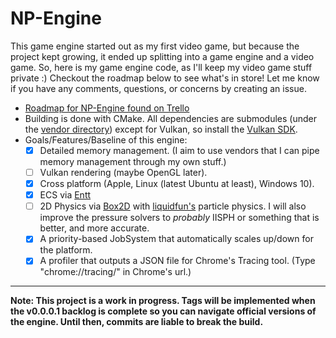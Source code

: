 # NP-Engine

This game engine started out as my first video game, but because the project kept growing, it ended up splitting into a game engine and a video game. So, here is my game engine code, as I'll keep my video game stuff private :) Checkout the roadmap below to see what's in store! Let me know if you have any comments, questions, or concerns by creating an issue.

- [Roadmap for NP-Engine found on Trello](https://trello.com/b/YJhL1R6V)
- Building is done with CMake. All dependencies are submodules (under the [vendor directory](https://github.com/naphipps/NP-Engine/tree/master/vendor)) except for Vulkan, so install the [Vulkan SDK](https://vulkan.lunarg.com/sdk/home).
- Goals/Features/Baseline of this engine:
	- [x] Detailed memory management. (I aim to use vendors that I can pipe memory management through my own stuff.)
	- [ ] Vulkan rendering (maybe OpenGL later).
	- [x] Cross platform (Apple, Linux (latest Ubuntu at least), Windows 10).
	- [x] ECS via [Entt](https://github.com/skypjack/entt)
	- [ ] 2D Physics via [Box2D](https://github.com/erincatto/box2d) with [liquidfun's](https://github.com/google/liquidfun) particle physics. I will also improve the pressure solvers to _probably_ IISPH or something that is better, and more accurate.
	- [x] A priority-based JobSystem that automatically scales up/down for the platform.
	- [x] A profiler that outputs a JSON file for Chrome's Tracing tool. (Type "chrome://tracing/" in Chrome's url.)

***

**Note: This project is a work in progress. Tags will be implemented when the v0.0.0.1 backlog is complete so you can navigate official versions of the engine. Until then, commits are liable to break the build.**